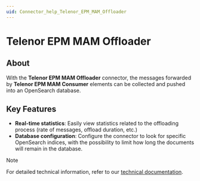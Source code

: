 ```yaml
---
uid: Connector_help_Telenor_EPM_MAM_Offloader
---
```


# Telenor EPM MAM Offloader

## About

With the **Telenor EPM MAM Offloader** connector, the messages forwarded by **Telenor EPM MAM Consumer** elements can be collected and pushed into an OpenSearch database.

## Key Features

- **Real-time statistics**: Easily view statistics related to the offloading process (rate of messages, offload duration, etc.)
- **Database configuration**: Configure the connector to look for specific OpenSearch indices, with the possibility to limit how long the documents will remain in the database.

> [!NOTE]
> For detailed technical information, refer to our [technical documentation](xref:Connector_help_Telenor_EPM_MAM_Offloader_Technical).

